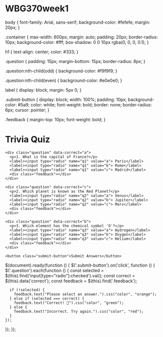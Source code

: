 # WBG370week1
<!DOCTYPE html>
<html lang="en">
<head>
  <meta charset="UTF-8">
  <title>Quiz Game</title>
  <link rel="stylesheet" href="styles.css">
  <script src="https://code.jquery.com/jquery-3.6.0.min.js"></script>
  <script src="script.js" defer></script>
</head>

  body {
  font-family: Arial, sans-serif;
  background-color: #fefefe;
  margin: 20px;
}

.container {
  max-width: 600px;
  margin: auto;
  padding: 20px;
  border-radius: 10px;
  background-color: #fff;
  box-shadow: 0 0 10px rgba(0, 0, 0, 0.1);
}

h1 {
  text-align: center;
  color: #333;
}

.question {
  padding: 15px;
  margin-bottom: 15px;
  border-radius: 8px;
}

.question:nth-child(odd) {
  background-color: #f9f9f9;
}

.question:nth-child(even) {
  background-color: #e0e0e0;
}

label {
  display: block;
  margin: 5px 0;
}

.submit-button {
  display: block;
  width: 100%;
  padding: 10px;
  background-color: #5a9;
  color: white;
  font-weight: bold;
  border: none;
  border-radius: 6px;
  cursor: pointer;
}

.feedback {
  margin-top: 10px;
  font-weight: bold;
}

<body>
  <div class="container">
    <h1>Trivia Quiz</h1>

    <div class="question" data-correct="a">
      <p>1. What is the capital of France?</p>
      <label><input type="radio" name="q1" value="a"> Paris</label>
      <label><input type="radio" name="q1" value="b"> Rome</label>
      <label><input type="radio" name="q1" value="c"> Madrid</label>
      <div class="feedback"></div>
    </div>

    <div class="question" data-correct="c">
      <p>2. Which planet is known as the Red Planet?</p>
      <label><input type="radio" name="q2" value="a"> Venus</label>
      <label><input type="radio" name="q2" value="b"> Jupiter</label>
      <label><input type="radio" name="q2" value="c"> Mars</label>
      <div class="feedback"></div>
    </div>

    <div class="question" data-correct="b">
      <p>3. Which element has the chemical symbol 'O'?</p>
      <label><input type="radio" name="q3" value="a"> Hydrogen</label>
      <label><input type="radio" name="q3" value="b"> Oxygen</label>
      <label><input type="radio" name="q3" value="c"> Helium</label>
      <div class="feedback"></div>
    </div>

    <button class="submit-button">Submit Answers</button>
  </div>
  
  $(document).ready(function () {
  $('.submit-button').on('click', function () {
    $('.question').each(function () {
      const selected = $(this).find('input[type="radio"]:checked').val();
      const correct = $(this).data('correct');
      const feedback = $(this).find('.feedback');

      if (!selected) {
        feedback.text("Please select an answer.").css("color", "orange");
      } else if (selected === correct) {
        feedback.text("Correct! 🎉").css("color", "green");
      } else {
        feedback.text("Incorrect. Try again.").css("color", "red");
      }
    });
  });
});

</body>
</html>
